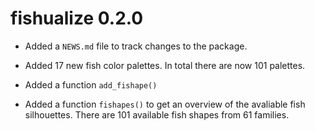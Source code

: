 # fishualize 0.2.0

* Added a `NEWS.md` file to track changes to the package.

* Added 17 new fish color palettes. In total there are now 101 palettes.

* Added a function `add_fishape()`

* Added a function `fishapes()` to get an overview of the avaliable fish silhouettes.
There are 101 available fish shapes from 61 families. 
